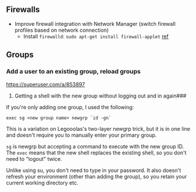 ## Firewalls
- Improve firewall integration with Network Manager (switch firewall profiles based on network connection)
  - Install `firewalld`:  `sudo apt-get install firewall-applet` [ref](http://linuxbsdos.com/2013/06/26/how-to-replace-ufw-with-firewalld-in-linux-mint-15/)

## Groups
### Add a user to an existing group, reload groups

https://superuser.com/a/853897


1. Getting a shell with the new group without logging out and in again###

If you're only adding one group, I used the following:

    exec sg <new group name> newgrp `id -gn`

This is a variation on Legooolas's two-layer newgrp trick, but it is in one line and doesn't require you to manually enter your primary group.

`sg` is newgrp but accepting a command to execute with the new group ID. The `exec` means that the new shell replaces the existing shell, so you don't need to "logout" twice.

Unlike using su, you don't need to type in your password. It also doesn't refresh your environment (other than adding the group), so you retain your current working directory etc.


